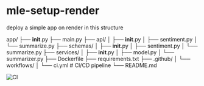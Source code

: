 # mle-setup-render
deploy a simple app on render in this structure


app/
├── __init__.py
├── main.py
├── api/
│   ├── __init__.py
│   ├── sentiment.py
│   └── summarize.py
├── schemas/
│   ├── __init__.py
│   ├── sentiment.py
│   └── summarize.py
├── services/
│   ├── __init__.py
│   ├── model.py
│   └── summarizer.py
├── Dockerfile
├── requirements.txt
├── .github/
│   └── workflows/
│       └── ci.yml        # CI/CD pipeline
└── README.md


![CI](https://github.com/YOUR_USERNAME/YOUR_REPO_NAME/actions/workflows/ci.yml/badge.svg)
